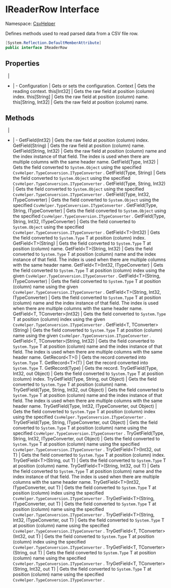 # IReaderRow Interface

Namespace: [CsvHelper](/api/CsvHelper)

Defines methods used to read parsed data from a CSV file row.

```cs
[System.Reflection.DefaultMemberAttribute]
public interface IReaderRow 
```

## Properties
&nbsp; | &nbsp;
- | -
Configuration | Gets or sets the configuration.
Context | Gets the reading context.
this[Int32] | Gets the raw field at position (column) index.
this[String] | Gets the raw field at position (column) name.
this[String, Int32] | Gets the raw field at position (column) name.

## Methods
&nbsp; | &nbsp;
- | -
GetField(Int32) | Gets the raw field at position (column) index.
GetField(String) | Gets the raw field at position (column) name.
GetField(String, Int32) | Gets the raw field at position (column) name and the index instance of that field. The index is used when there are multiple columns with the same header name.
GetField(Type, Int32) | Gets the field converted to ``System.Object`` using the specified ``CsvHelper.TypeConversion.ITypeConverter`` .
GetField(Type, String) | Gets the field converted to ``System.Object`` using the specified ``CsvHelper.TypeConversion.ITypeConverter`` .
GetField(Type, String, Int32) | Gets the field converted to ``System.Object`` using the specified ``CsvHelper.TypeConversion.ITypeConverter`` .
GetField(Type, Int32, ITypeConverter) | Gets the field converted to ``System.Object`` using the specified ``CsvHelper.TypeConversion.ITypeConverter`` .
GetField(Type, String, ITypeConverter) | Gets the field converted to ``System.Object`` using the specified ``CsvHelper.TypeConversion.ITypeConverter`` .
GetField(Type, String, Int32, ITypeConverter) | Gets the field converted to ``System.Object`` using the specified ``CsvHelper.TypeConversion.ITypeConverter`` .
GetField&lt;T&gt;(Int32) | Gets the field converted to ``System.Type`` T at position (column) index.
GetField&lt;T&gt;(String) | Gets the field converted to ``System.Type`` T at position (column) name.
GetField&lt;T&gt;(String, Int32) | Gets the field converted to ``System.Type`` T at position (column) name and the index instance of that field. The index is used when there are multiple columns with the same header name.
GetField&lt;T&gt;(Int32, ITypeConverter) | Gets the field converted to ``System.Type`` T at position (column) index using the given ``CsvHelper.TypeConversion.ITypeConverter`` .
GetField&lt;T&gt;(String, ITypeConverter) | Gets the field converted to ``System.Type`` T at position (column) name using the given ``CsvHelper.TypeConversion.ITypeConverter`` .
GetField&lt;T&gt;(String, Int32, ITypeConverter) | Gets the field converted to ``System.Type`` T at position (column) name and the index instance of that field. The index is used when there are multiple columns with the same header name.
GetField&lt;T, TConverter&gt;(Int32) | Gets the field converted to ``System.Type`` T at position (column) index using the given ``CsvHelper.TypeConversion.ITypeConverter`` .
GetField&lt;T, TConverter&gt;(String) | Gets the field converted to ``System.Type`` T at position (column) name using the given ``CsvHelper.TypeConversion.ITypeConverter`` .
GetField&lt;T, TConverter&gt;(String, Int32) | Gets the field converted to ``System.Type`` T at position (column) name and the index instance of that field. The index is used when there are multiple columns with the same header name.
GetRecord&lt;T&gt;() | Gets the record converted into ``System.Type`` T.
GetRecord&lt;T&gt;(T) | Get the record converted into ``System.Type`` T.
GetRecord(Type) | Gets the record.
TryGetField(Type, Int32, out Object) | Gets the field converted to ``System.Type`` T at position (column) index.
TryGetField(Type, String, out Object) | Gets the field converted to ``System.Type`` T at position (column) name.
TryGetField(Type, String, Int32, out Object) | Gets the field converted to ``System.Type`` T at position (column) name and the index instance of that field. The index is used when there are multiple columns with the same header name.
TryGetField(Type, Int32, ITypeConverter, out Object) | Gets the field converted to ``System.Type`` T at position (column) index using the specified ``CsvHelper.TypeConversion.ITypeConverter`` .
TryGetField(Type, String, ITypeConverter, out Object) | Gets the field converted to ``System.Type`` T at position (column) name using the specified ``CsvHelper.TypeConversion.ITypeConverter`` .
TryGetField(Type, String, Int32, ITypeConverter, out Object) | Gets the field converted to ``System.Type`` T at position (column) name using the specified ``CsvHelper.TypeConversion.ITypeConverter`` .
TryGetField&lt;T&gt;(Int32, out T) | Gets the field converted to ``System.Type`` T at position (column) index.
TryGetField&lt;T&gt;(String, out T) | Gets the field converted to ``System.Type`` T at position (column) name.
TryGetField&lt;T&gt;(String, Int32, out T) | Gets the field converted to ``System.Type`` T at position (column) name and the index instance of that field. The index is used when there are multiple columns with the same header name.
TryGetField&lt;T&gt;(Int32, ITypeConverter, out T) | Gets the field converted to ``System.Type`` T at position (column) index using the specified ``CsvHelper.TypeConversion.ITypeConverter`` .
TryGetField&lt;T&gt;(String, ITypeConverter, out T) | Gets the field converted to ``System.Type`` T at position (column) name using the specified ``CsvHelper.TypeConversion.ITypeConverter`` .
TryGetField&lt;T&gt;(String, Int32, ITypeConverter, out T) | Gets the field converted to ``System.Type`` T at position (column) name using the specified ``CsvHelper.TypeConversion.ITypeConverter`` .
TryGetField&lt;T, TConverter&gt;(Int32, out T) | Gets the field converted to ``System.Type`` T at position (column) index using the specified ``CsvHelper.TypeConversion.ITypeConverter`` .
TryGetField&lt;T, TConverter&gt;(String, out T) | Gets the field converted to ``System.Type`` T at position (column) name using the specified ``CsvHelper.TypeConversion.ITypeConverter`` .
TryGetField&lt;T, TConverter&gt;(String, Int32, out T) | Gets the field converted to ``System.Type`` T at position (column) name using the specified ``CsvHelper.TypeConversion.ITypeConverter`` .
